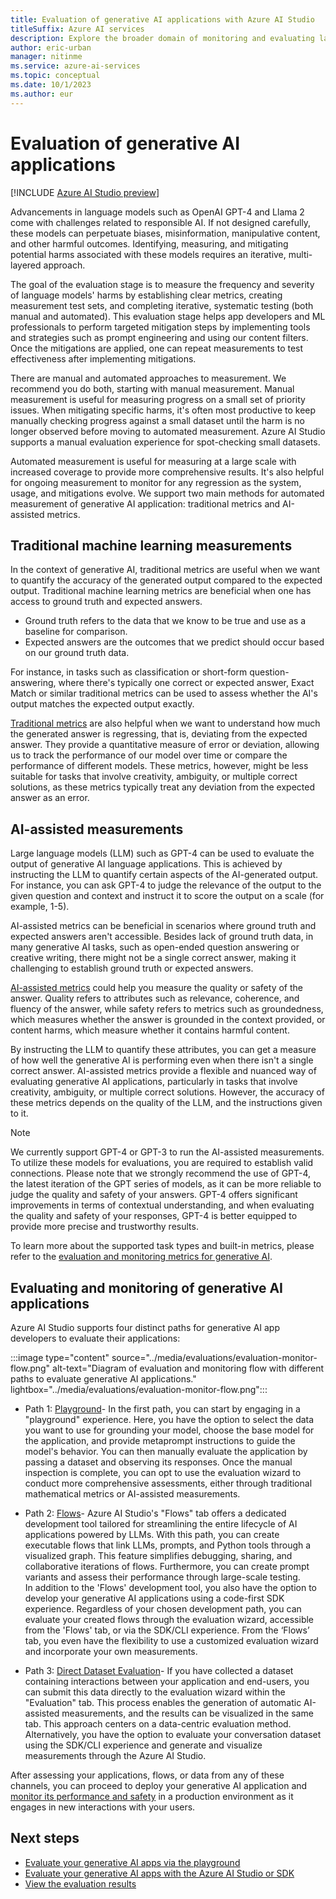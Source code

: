 ```yaml
---
title: Evaluation of generative AI applications with Azure AI Studio
titleSuffix: Azure AI services
description: Explore the broader domain of monitoring and evaluating large language models through the establishment of precise metrics, the development of test sets for measurement, and the implementation of iterative testing.
author: eric-urban
manager: nitinme
ms.service: azure-ai-services
ms.topic: conceptual
ms.date: 10/1/2023
ms.author: eur
---
```


# Evaluation of generative AI applications 

[!INCLUDE [Azure AI Studio preview](../includes/preview-ai-studio.md)]

Advancements in language models such as OpenAI GPT-4 and Llama 2 come with challenges related to responsible AI. If not designed carefully, these models can perpetuate biases, misinformation, manipulative content, and other harmful outcomes. Identifying, measuring, and mitigating potential harms associated with these models requires an iterative, multi-layered approach.  

The goal of the evaluation stage is to measure the frequency and severity of language models' harms by establishing clear metrics, creating measurement test sets, and completing iterative, systematic testing (both manual and automated). This evaluation stage helps app developers and ML professionals to perform targeted mitigation steps by implementing tools and strategies such as prompt engineering and using our content filters. Once the mitigations are applied, one can repeat measurements to test effectiveness after implementing mitigations. 

There are manual and automated approaches to measurement. We recommend you do both, starting with manual measurement. Manual measurement is useful for measuring progress on a small set of priority issues. When mitigating specific harms, it's often most productive to keep manually checking progress against a small dataset until the harm is no longer observed before moving to automated measurement. Azure AI Studio supports a manual evaluation experience for spot-checking small datasets.  

Automated measurement is useful for measuring at a large scale with increased coverage to provide more comprehensive results. It's also helpful for ongoing measurement to monitor for any regression as the system, usage, and mitigations evolve. We support two main methods for automated measurement of generative AI application: traditional metrics and AI-assisted metrics. 
 

## Traditional machine learning measurements 

 In the context of generative AI, traditional metrics are useful when we want to quantify the accuracy of the generated output compared to the expected output. Traditional machine learning metrics are beneficial when one has access to ground truth and expected answers.  

- Ground truth refers to the data that we know to be true and use as a baseline for comparison.  
- Expected answers are the outcomes that we predict should occur based on our ground truth data.  

For instance, in tasks such as classification or short-form question-answering, where there's typically one correct or expected answer, Exact Match or similar traditional metrics can be used to assess whether the AI's output matches the expected output exactly. 

[Traditional metrics](https://aka.ms/azureaistudioevaluationmetrics) are also helpful when we want to understand how much the generated answer is regressing, that is, deviating from the expected answer. They provide a quantitative measure of error or deviation, allowing us to track the performance of our model over time or compare the performance of different models. These metrics, however, might be less suitable for tasks that involve creativity, ambiguity, or multiple correct solutions, as these metrics typically treat any deviation from the expected answer as an error. 

## AI-assisted measurements 

Large language models (LLM) such as GPT-4 can be used to evaluate the output of generative AI language applications. This is achieved by instructing the LLM to quantify certain aspects of the AI-generated output. For instance, you can ask GPT-4 to judge the relevance of the output to the given question and context and instruct it to score the output on a scale (for example, 1-5).  

AI-assisted metrics can be beneficial in scenarios where ground truth and expected answers aren't accessible. Besides lack of ground truth data, in many generative AI tasks, such as open-ended question answering or creative writing, there might not be a single correct answer, making it challenging to establish ground truth or expected answers.  

[AI-assisted metrics](https://aka.ms/azureaistudioevaluationmetrics) could help you measure the quality or safety of the answer. Quality refers to attributes such as relevance, coherence, and fluency of the answer, while safety refers to metrics such as groundedness, which measures whether the answer is grounded in the context provided, or content harms, which measure whether it contains harmful content.  

By instructing the LLM to quantify these attributes, you can get a measure of how well the generative AI is performing even when there isn't a single correct answer. AI-assisted metrics provide a flexible and nuanced way of evaluating generative AI applications, particularly in tasks that involve creativity, ambiguity, or multiple correct solutions. However, the accuracy of these metrics depends on the quality of the LLM, and the instructions given to it.

>[!NOTE]
> We currently support GPT-4 or GPT-3 to run the AI-assisted measurements. To utilize these models for evaluations, you are required to establish valid connections. Please note that we strongly recommend the use of GPT-4, the latest iteration of the GPT series of models, as it can be more reliable to judge the quality and safety of your answers. GPT-4 offers significant improvements in terms of contextual understanding, and when evaluating the quality and safety of your responses, GPT-4 is better equipped to provide more precise and trustworthy results. 


To learn more about the supported task types and built-in metrics, please refer to the [evaluation and monitoring metrics for generative AI](https://aka.ms/azureaistudioevaluationmetrics).

## Evaluating and monitoring of generative AI applications 

Azure AI Studio supports four distinct paths for generative AI app developers to evaluate their applications:  


:::image type="content" source="../media/evaluations/evaluation-monitor-flow.png" alt-text="Diagram of evaluation and monitoring flow with different paths to evaluate generative AI applications." lightbox="../media/evaluations/evaluation-monitor-flow.png":::


- Path 1: [Playground](https://aka.ms/evaluateplayground)- In the first path, you can start by engaging in a "playground" experience. Here, you have the option to select the data you want to use for grounding your model, choose the base model for the application, and provide metaprompt instructions to guide the model's behavior. You can then manually evaluate the application by passing a dataset and observing its responses. Once the manual inspection is complete, you can opt to use the evaluation wizard to conduct more comprehensive assessments, either through traditional mathematical metrics or AI-assisted measurements.  

- Path 2: [Flows](https://aka.ms/evaluateflows)- Azure AI Studio's "Flows" tab offers a dedicated development tool tailored for streamlining the entire lifecycle of AI applications powered by LLMs. With this path, you can create executable flows that link LLMs, prompts, and Python tools through a visualized graph. This feature simplifies debugging, sharing, and collaborative iterations of flows. Furthermore, you can create prompt variants and assess their performance through large-scale testing.  
In addition to the 'Flows' development tool, you also have the option to develop your generative AI applications using a code-first SDK experience. Regardless of your chosen development path, you can evaluate your created flows through the evaluation wizard, accessible from the 'Flows' tab, or via the SDK/CLI experience. From the ‘Flows’ tab, you even have the flexibility to use a customized evaluation wizard and incorporate your own measurements. 

- Path 3: [Direct Dataset Evaluation](https://aka.ms/evaluatedata)- If you have collected a dataset containing interactions between your application and end-users, you can submit this data directly to the evaluation wizard within the "Evaluation" tab. This process enables the generation of automatic AI-assisted measurements, and the results can be visualized in the same tab. This approach centers on a data-centric evaluation method. Alternatively, you have the option to evaluate your conversation dataset using the SDK/CLI experience and generate and visualize measurements through the Azure AI Studio.

After assessing your applications, flows, or data from any of these channels, you can proceed to deploy your generative AI application and [monitor its performance and safety](https://aka.ms/azureaistudiomonitoring) in a production environment as it engages in new interactions with your users.


## Next steps

- [Evaluate your generative AI apps via the playground](../how-to/evaluate-prompts-playground.md)
- [Evaluate your generative AI apps with the Azure AI Studio or SDK](../how-to/evaluate-generative-ai-app.md)
- [View the evaluation results](../how-to/view-evaluation-results.md)